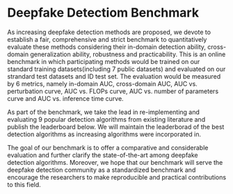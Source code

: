 # Deepfake Detectiom Benchmark
As increasing deepfake detection methods are proposed, we devote to establish a fair, comprehensive and strict benchmark to quantitatively evaluate these methods considering their in-domain detection ability, cross-domain generalization ability, robustness and practicability. This is an online benchmark in which participating methods would be trained on our standard training datasets(including 7 public datasets) and evaluated on our strandard test datasets and ID test set. The evaluation would be measured by 6 metrics, namely in-domain AUC, cross-domain AUC, AUC vs. perturbation curve, AUC vs. FLOPs curve, AUC vs. number of parameters curve and AUC vs. inference time curve.

As part of the benchmark, we take the lead in re-implementing and evaluating 9 popular detection algorithms from existing literature and publish the leaderboard below. We will maintain the leaderborad of the best detection algorithms as increasing algorithms were incorporated in.

The goal of our benchmark is to offer a comparative and considerable evaluation and further clarify the state-of-the-art among deepfake detection algorithms. Moreover, we hope that our benchmark will serve the deepfake detection community as a standardized benchmark and encourage the researchers to make reproducible and practical contributions to this field.
